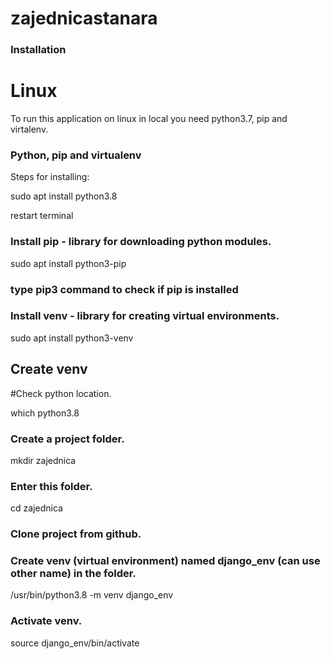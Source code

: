 # zajednicastanara

### Installation ###

# Linux

To run this application on linux in local you need python3.7, pip and virtalenv.

### Python, pip and virtualenv

Steps for installing:

sudo apt install python3.8

restart terminal

### Install pip - library for downloading python modules.

sudo apt install python3-pip   

### type pip3 command to check if pip is installed  

### Install venv - library for creating virtual environments.

sudo apt install python3-venv 

## Create venv

#Check python location.

which python3.8

### Create a project folder.

mkdir zajednica

### Enter this folder.

cd zajednica

### Clone project from github.



### Create venv (virtual environment) named django_env (can use other name) in the folder.

/usr/bin/python3.8 -m venv django_env

### Activate venv.

source django_env/bin/activate










